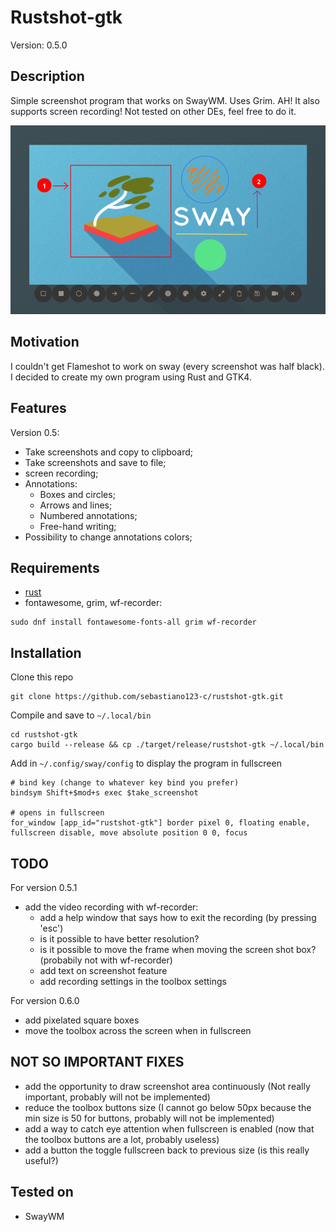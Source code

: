 # Rustshot-gtk
Version: 0.5.0

## Description
Simple screenshot program that works on SwayWM.
Uses Grim. AH! It also supports screen recording!
Not tested on other DEs, feel free to do it.

![image](./images/capture1.png)

## Motivation
I couldn't get Flameshot to work on sway (every screenshot was half black).
I decided to create my own program using Rust and GTK4.

## Features
Version 0.5:
- Take screenshots and copy to clipboard;
- Take screenshots and save to file;
- screen recording;
- Annotations:
    - Boxes and circles;
    - Arrows and lines;
    - Numbered annotations;
    - Free-hand writing;
- Possibility to change annotations colors;

## Requirements
- [rust](https://doc.rust-lang.org/book/ch01-01-installation.html)
- fontawesome, grim, wf-recorder:
```{bash}
sudo dnf install fontawesome-fonts-all grim wf-recorder
```

## Installation
Clone this repo

```{bash}
git clone https://github.com/sebastiano123-c/rustshot-gtk.git
```

Compile and save to `~/.local/bin`
```{bash}
cd rustshot-gtk
cargo build --release && cp ./target/release/rustshot-gtk ~/.local/bin
```

Add in `~/.config/sway/config` to display the program in fullscreen
```{bash}
# bind key (change to whatever key bind you prefer)
bindsym Shift+$mod+s exec $take_screenshot

# opens in fullscreen
for_window [app_id="rustshot-gtk"] border pixel 0, floating enable, fullscreen disable, move absolute position 0 0, focus
```

## TODO
For version 0.5.1
- add the video recording with wf-recorder:
    - add a help window that says how to exit the recording (by pressing 'esc')
    - is it possible to have better resolution?
    - is it possible to move the frame when moving the screen shot box? (probabily not with wf-recorder)
    - add text on screenshot feature
    - add recording settings in the toolbox settings

For version 0.6.0
- add pixelated square boxes
- move the toolbox across the screen when in fullscreen

## NOT SO IMPORTANT FIXES
- add the opportunity to draw screenshot area continuously (Not really important, probably will not be implemented)
- reduce the toolbox buttons size (I cannot go below 50px because the min size is 50 for buttons, probably will not be implemented)
- add a way to catch eye attention when fullscreen is enabled (now that the toolbox buttons are a lot, probably useless)
- add a button the toggle fullscreen back to previous size (is this really useful?)

## Tested on
- SwayWM
